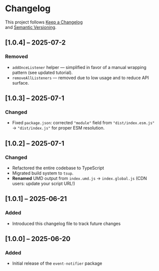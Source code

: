 # Changelog
This project follows [Keep a Changelog](https://keepachangelog.com/en/1.1.0/)  
and [Semantic Versioning](https://semver.org/).
## [1.0.4] – 2025-07-2
### Removed
- `addOnceListener` helper — simplified in favor of a manual wrapping pattern (see updated tutorial).
- `removeAllListeners` — removed due to low usage and to reduce API surface.
## [1.0.3] – 2025-07-1
### Changed
- Fixed `package.json`: corrected `"module"` field from `"dist/index.esm.js"` → `"dist/index.js"` for proper ESM resolution.

## [1.0.2] – 2025-07-1
### Changed
- Refactored the entire codebase to TypeScript
- Migrated build system to `tsup`.
- **Renamed** UMD output from `index.umd.js` → `index.global.js` (CDN users: update your script URL!)
## [1.0.1] – 2025-06-21
### Added
- Introduced this changelog file to track future changes

## [1.0.0] – 2025-06-20
### Added
- Initial release of the `event-notifier` package